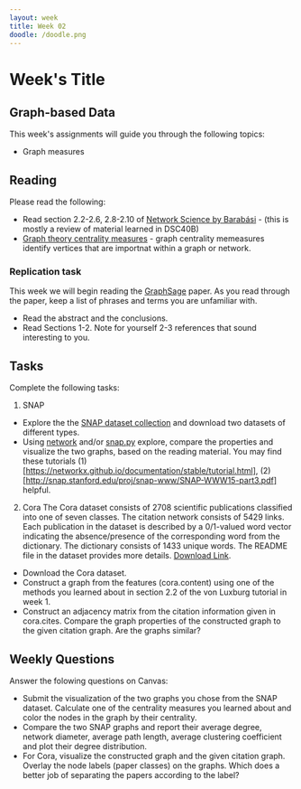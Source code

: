 ```yaml
---
layout: week
title: Week 02
doodle: /doodle.png
---
```


# Week's Title

## Graph-based Data

This week's assignments will guide you through the following topics:
* Graph measures

## Reading

Please read the following:
* Read section 2.2-2.6, 2.8-2.10 of [Network Science by Barabási](http://networksciencebook.com/chapter/2#networks-graphs) - (this is mostly a review of material learned in DSC40B)
* [Graph theory centrality measures](https://towardsdatascience.com/notes-on-graph-theory-centrality-measurements-e37d2e49550a) - graph centrality memeasures identify vertices that are importnat within a graph or network.


### Replication task
This week we will begin reading the [GraphSage]((https://www-cs.stanford.edu/~jure/pubs/graphsage-nips17.pdf),) paper. As you read through the paper, keep a list of phrases and terms you are unfamiliar  with.
* Read the abstract and the conclusions.
* Read Sections 1-2. Note for yourself 2-3 references that sound interesting to you.

## Tasks

Complete the following tasks:
1. SNAP
* Explore the the [SNAP dataset collection](http://snap.stanford.edu/data/index.html) and download two datasets of different types.
* Using [network]( https://networkx.github.io/) and/or [snap.py]( http://snap.stanford.edu/snappy/index.html) explore, compare the properties and visualize the two graphs, based on the reading material. You may find these tutorials (1)[https://networkx.github.io/documentation/stable/tutorial.html], (2)[http://snap.stanford.edu/proj/snap-www/SNAP-WWW15-part3.pdf] helpful.

2. Cora
The Cora dataset consists of 2708 scientific publications classified into one of seven classes. The citation network consists of 5429 links. Each publication in the dataset is described by a 0/1-valued word vector indicating the absence/presence of the corresponding word from the dictionary. The dictionary consists of 1433 unique words. The README file in the dataset provides more details.
[Download Link](https://linqs-data.soe.ucsc.edu/public/lbc/cora.tgz).
* Download the Cora dataset.
* Construct a graph from the features (cora.content) using one of the methods you learned about in section 2.2 of the von Luxburg tutorial in week 1.
* Construct an adjacency matrix from the citation information given in cora.cites. Compare the graph properties of the constructed graph to the given citation graph. Are the graphs similar?

## Weekly Questions
Answer the folowing questions on Canvas:
* Submit the visualization of the two graphs you chose from the SNAP dataset. Calculate one of the centrality measures you learned about and color the nodes in the graph by their centrality.
* Compare the two SNAP graphs and report their average degree, network diameter, average path length, average clustering coefficient and plot their degree distribution.
* For Cora, visualize the constructed graph and the given citation graph. Overlay the node labels (paper classes) on the graphs. Which does a better job of separating the papers according to the label?
